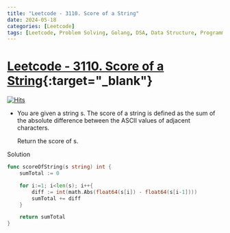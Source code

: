 ```yaml
---
title: "Leetcode - 3110. Score of a String"
date: 2024-05-18
categories: [Leetcode]
tags: [Leetcode, Problem Solving, Golang, DSA, Data Structure, Programming, Algorithm, String]
---
```



# [Leetcode - 3110. Score of a String](https://leetcode.com/problems/score-of-a-string/description/){:target="_blank"}
[![Hits](https://hits.sh/mahinops.github.io/posts/leetcode-score-of-a-string.svg)](https://hits.sh/mahinops.github.io/posts/leetcode-score-of-a-string/)


- You are given a string s. The score of a string is defined as the sum of the absolute difference between the ASCII values of adjacent characters.

  Return the score of s.


Solution

```go
func scoreOfString(s string) int {
    sumTotal := 0

    for i:=1; i<len(s); i++{
        diff := int(math.Abs(float64(s[i]) - float64(s[i-1])))
        sumTotal += diff
    }

    return sumTotal
}
```
